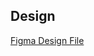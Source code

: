 ## Design
[Figma Design File](https://www.figma.com/file/NSkwTKe5YRXgRUWL8cyqst/4-Card-Game?node-id=9%3A10&t=yVPmvVOcFLP9uo39-1)